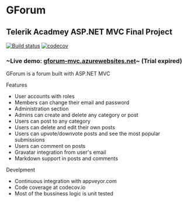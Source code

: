 # GForum
## Telerik Acadmey ASP.NET MVC Final Project

[![Build status](https://ci.appveyor.com/api/projects/status/v14wp6qcds8qmjxb?svg=true)](https://ci.appveyor.com/project/markshark05/gforum)
[![codecov](https://codecov.io/gh/markshark05/GForum/branch/master/graph/badge.svg)](https://codecov.io/gh/markshark05/GForum)

### ~Live demo: [gforum-mvc.azurewebsites.net](http://gforum-mvc.azurewebsites.net)~ (Trial expired)

GForum is a forum built with ASP.NET MVC

Features

* User accounts with roles
* Members can change their email and password
* Administration section
* Admins can create and delete any category or post
* Users can post to any category
* Users can delete and edit their own posts
* Users can upvote/downvote posts and see the most popular submissions
* Users can comment on posts
* Gravatar integration from user's email
* Markdown support in posts and comments

Develpment

* Continuous integration with appveyor.com
* Code coverage at codecov.io
* Most of the bussiness logic is unit tested
